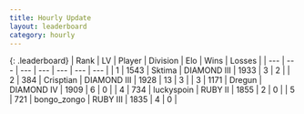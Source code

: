 ```yaml
---
title: Hourly Update
layout: leaderboard
category: hourly
---
```


{: .leaderboard}
| Rank | LV | Player | Division | Elo | Wins | Losses |
| --- | --- | --- | --- | --- | --- | --- |
| <span data-change="0">1</span> | 1543 | <span title="ID: 353063">Sktima</span> | DIAMOND III | <span data-change="8">1933</span> | <span data-change="3">3</span> | <span data-change="1">2</span> |
| <span data-change="3">2</span> | 384 | <span title="ID: 665674">Crisptian</span> | DIAMOND III | <span data-change="117">1928</span> | <span data-change="9">13</span> | <span data-change="0">3</span> |
| <span data-change="-1">3</span> | 1171 | <span title="ID: 337810">Dregun</span> | DIAMOND IV | <span data-change="0">1909</span> | <span data-change="0">6</span> | <span data-change="0">0</span> |
| <span data-change="-1">4</span> | 734 | <span title="ID: 512212">luckyspoin</span> | RUBY II | <span data-change="0">1855</span> | <span data-change="0">2</span> | <span data-change="0">0</span> |
| <span data-change="-1">5</span> | 721 | <span title="ID: 206331">bongo_zongo</span> | RUBY III | <span data-change="0">1835</span> | <span data-change="0">4</span> | <span data-change="0">0</span> |